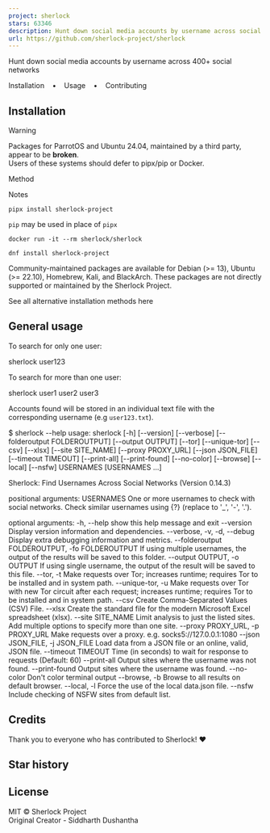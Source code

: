 ```yaml
---
project: sherlock
stars: 63346
description: Hunt down social media accounts by username across social networks
url: https://github.com/sherlock-project/sherlock
---
```


  
  
Hunt down social media accounts by username across 400+ social networks  

Installation    •    Usage    •    Contributing

Installation
------------

Warning

Packages for ParrotOS and Ubuntu 24.04, maintained by a third party, appear to be **broken**.  
Users of these systems should defer to pipx/pip or Docker.

Method

Notes

`pipx install sherlock-project`

`pip` may be used in place of `pipx`

`docker run -it --rm sherlock/sherlock`

`dnf install sherlock-project`

Community-maintained packages are available for Debian (>= 13), Ubuntu (>= 22.10), Homebrew, Kali, and BlackArch. These packages are not directly supported or maintained by the Sherlock Project.

See all alternative installation methods here

General usage
-------------

To search for only one user:

sherlock user123

To search for more than one user:

sherlock user1 user2 user3

Accounts found will be stored in an individual text file with the corresponding username (e.g `user123.txt`).

$ sherlock --help
usage: sherlock \[-h\] \[--version\] \[--verbose\] \[--folderoutput FOLDEROUTPUT\]
                \[--output OUTPUT\] \[--tor\] \[--unique-tor\] \[--csv\] \[--xlsx\]
                \[--site SITE\_NAME\] \[--proxy PROXY\_URL\] \[--json JSON\_FILE\]
                \[--timeout TIMEOUT\] \[--print-all\] \[--print-found\] \[--no-color\]
                \[--browse\] \[--local\] \[--nsfw\]
                USERNAMES \[USERNAMES ...\]

Sherlock: Find Usernames Across Social Networks (Version 0.14.3)

positional arguments:
  USERNAMES             One or more usernames to check with social networks.
                        Check similar usernames using {?} (replace to '\_', '-', '.').

optional arguments:
  -h, --help            show this help message and exit
  --version             Display version information and dependencies.
  --verbose, -v, -d, --debug
                        Display extra debugging information and metrics.
  --folderoutput FOLDEROUTPUT, -fo FOLDEROUTPUT
                        If using multiple usernames, the output of the results will be
                        saved to this folder.
  --output OUTPUT, -o OUTPUT
                        If using single username, the output of the result will be saved
                        to this file.
  --tor, -t             Make requests over Tor; increases runtime; requires Tor to be
                        installed and in system path.
  --unique-tor, -u      Make requests over Tor with new Tor circuit after each request;
                        increases runtime; requires Tor to be installed and in system
                        path.
  --csv                 Create Comma-Separated Values (CSV) File.
  --xlsx                Create the standard file for the modern Microsoft Excel
                        spreadsheet (xlsx).
  --site SITE\_NAME      Limit analysis to just the listed sites. Add multiple options to
                        specify more than one site.
  --proxy PROXY\_URL, -p PROXY\_URL
                        Make requests over a proxy. e.g. socks5://127.0.0.1:1080
  --json JSON\_FILE, -j JSON\_FILE
                        Load data from a JSON file or an online, valid, JSON file.
  --timeout TIMEOUT     Time (in seconds) to wait for response to requests (Default: 60)
  --print-all           Output sites where the username was not found.
  --print-found         Output sites where the username was found.
  --no-color            Don't color terminal output
  --browse, -b          Browse to all results on default browser.
  --local, -l           Force the use of the local data.json file.
  --nsfw                Include checking of NSFW sites from default list.

Credits
-------

Thank you to everyone who has contributed to Sherlock! ❤️

Star history
------------

License
-------

MIT © Sherlock Project  
Original Creator - Siddharth Dushantha

